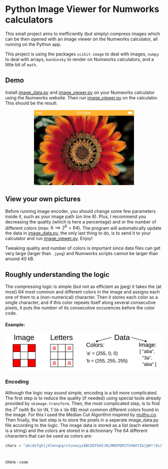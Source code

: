 # Python Image Viewer for Numworks calculators

This small project aims to inefficiently (but simply) compress images which can be then opened with an image viewer on the Numworks calculator, all running on the Python app.

This project is using the packages `scikit-image` to deal with images, `numpy` to deal with arrays, `kandinsky` to render on Numworks calculators, and a little bit of `math`.

## Demo
Install [image_data.py](image_data.py) and [image_viewer.py](image_viewer.py) on your Numworks calculator using the Numworks website. Then run [image_viewer.py](image_viewer.py) on the calculator. This should be the result: 
<center><img src="./Media/Demo.png" alt="Demo picture: a flower"></center>

## View your own pictures
Before running image encoder, you should change some few parameters inside it, such as your image path (on line 8). Plus, I recommend you decreasing the quality (which is here a percentage) and or the number of different colors (max: $6 \implies 2^6 = 64$). The program will automatically update the data in [image_data.py](image_data.py), the only last thing to do, is to send it to your calculator and run [image_viewer.py](image_viewer.py). Enjoy!

Tweaking quality and number of colors is important since data files can get very large (larger than `.jpeg`) and Numworks scripts cannot be larger than around 40 kB.

## Roughly understanding the logic

The compressing logic is simple (but not as efficient as jpeg) it takes the (at most) 64 most common and different colors in the image and assigns each one of them to a (non-numerical) character. Then it stores each color as a single character, and if this color repeats itself along several consecutive pixels, it puts the number of its consecutive occurences before the color code.

#### Example:
<center><img src="./Media/diagram.svg" alt="Demo picture: a flower" height="120"></center>

### Encoding

Although the logic may sound simple, encoding is a bit more complicated. The first step is to reduce the quality (if needed) using special tools already provided by `skimage.transform`. Then, the most complicated step, is to find the $2^x$ (with $x \in \N, 1 \le x \le 6$) most common different colors found in the image. For this I used the Median Cut Algorithm inspired by [muthu.co](https://muthu.co/reducing-the-number-of-colors-of-an-image-using-median-cut-algorithm/). Then finally, the last step is to store the pixels in a seperate image_data.py file according to the logic. The image data is stored as a list (each element is a string) and the colors are stored in a dictionnary
The 64 different characters that can be used as colors are:
```Python
chars = "abcdefghijklmnopqrstuvwxyzABCDEFGHIJKLMNOPQRSTUVWXYZ&|@#?!$%/*=+"
```
<br>
<sub>GNInk - code</sub>
